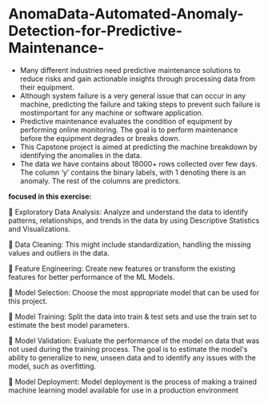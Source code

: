 # AnomaData-Automated-Anomaly-Detection-for-Predictive-Maintenance-

<ul>
<li>Many different industries need predictive maintenance solutions to reduce risks and gain actionable insights through processing data from their equipment.</li>
<li>Although system failure is a very general issue that can occur in any machine, predicting the failure and taking steps to prevent such failure is mostimportant for any machine or software application.</li>
<li>Predictive maintenance evaluates the condition of equipment by performing online monitoring. The goal is to perform maintenance before the equipment degrades or breaks down.</li>
<li>This Capstone project is aimed at predicting the machine breakdown by identifying the anomalies in the data.</li>
<li>The data we have contains about 18000+ rows collected over few days. The column ‘y’ contains the binary labels, with 1 denoting there is an anomaly. The rest of the columns are predictors.  </li>
</ul>

<b>focused in this exercise:</b>


 Exploratory Data Analysis: Analyze and understand the data to identify patterns, relationships, and trends in the data by using Descriptive Statistics and Visualizations.

 Data Cleaning: This might include standardization, handling the missing values and outliers in the data.

 Feature Engineering: Create new features or transform the existing features for better performance of the ML Models.

 Model Selection: Choose the most appropriate model that can be used for this project.

 Model Training: Split the data into train & test sets and use the train set to estimate the best model parameters.

 Model Validation: Evaluate the performance of the model on data that was not used during the training process. The goal is to estimate the model's ability to generalize to new, unseen data and to identify any issues with the model, such as overfitting.

 Model Deployment: Model deployment is the process of making a trained machine learning model available for use in a production environment
